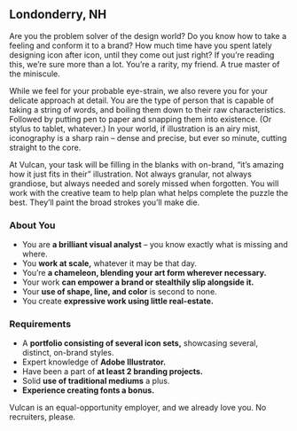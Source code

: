 ## Londonderry, NH

Are you the problem solver of the design world? Do you know how to take a
feeling and conform it to a brand? How much time have you spent lately
designing icon after icon, until they come out just right? If you’re
reading this, we’re sure more than a lot. You’re a rarity, my friend. A
true master of the miniscule.

While we feel for your probable eye-strain, we also revere you for your
delicate approach at detail. You are the type of person that is capable
of taking a string of words, and boiling them down to their raw
characteristics. Followed by putting pen to paper and snapping them into
existence. (Or stylus to tablet, whatever.) In your world, if illustration
is an airy mist, iconography is a sharp rain – dense and precise, but
ever so minute, cutting straight to the core.

At Vulcan, your task will be filling in the blanks with on-brand, “it’s
amazing how it just fits in their” illustration. Not always granular, not
always grandiose, but always needed and sorely missed when forgotten. You
will work with the creative team to help plan what helps complete the
puzzle the best. They’ll paint the broad strokes you’ll make die.


### About You

* You are **a brilliant visual analyst** – you know exactly what is
  missing and where.
* You **work at scale,** whatever it may be that day.
* You’re **a chameleon, blending your art form wherever necessary.**
* Your work **can empower a brand or stealthily slip alongside it.**
* Your **use of shape, line, and color** is second to none.
* You create **expressive work using little real-estate.**

### Requirements

* A **portfolio consisting of several icon sets,** showcasing several,
  distinct, on-brand styles.
* Expert knowledge of **Adobe Illustrator.**
* Have been a part of **at least 2 branding projects.**
* Solid **use of traditional mediums** a plus.
* **Experience creating fonts a bonus.**


Vulcan is an equal-opportunity employer, and we already love you.
No recruiters, please.
